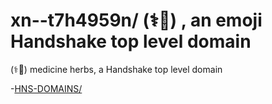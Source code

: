 # xn--t7h4959n/ (⚕🌿) , an emoji Handshake top level domain
(⚕🌿) medicine herbs, a Handshake top level domain


-[HNS-DOMAINS/](https://home.hns-domains.hns.to/)
